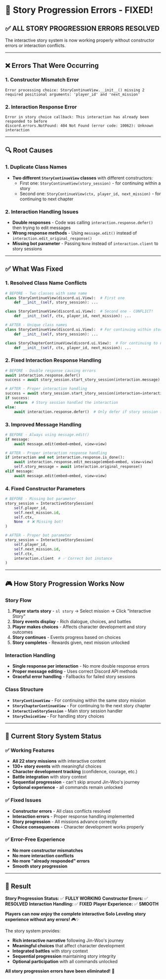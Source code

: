 # 🔧 Story Progression Errors - FIXED!

## ✅ **ALL STORY PROGRESSION ERRORS RESOLVED**

The interactive story system is now working properly without constructor errors or interaction conflicts.

---

## ❌ **Errors That Were Occurring**

### **1. Constructor Mismatch Error**
```
Error processing choice: StoryContinueView.__init__() missing 2 required positional arguments: 'player_id' and 'next_mission'
```

### **2. Interaction Response Error**
```
Error in story choice callback: This interaction has already been responded to before
discord.errors.NotFound: 404 Not Found (error code: 10062): Unknown interaction
```

---

## 🔍 **Root Causes**

### **1. Duplicate Class Names**
- **Two different `StoryContinueView` classes** with different constructors:
  - First one: `StoryContinueView(story_session)` - for continuing within a story
  - Second one: `StoryContinueView(ctx, player_id, next_mission)` - for continuing to next chapter

### **2. Interaction Handling Issues**
- **Double responses** - Code was calling `interaction.response.defer()` then trying to edit messages
- **Wrong response methods** - Using `message.edit()` instead of `interaction.edit_original_response()`
- **Missing bot parameter** - Passing `None` instead of `interaction.client` to story sessions

---

## ✅ **What Was Fixed**

### **1. Resolved Class Name Conflicts**
```python
# BEFORE - Two classes with same name
class StoryContinueView(discord.ui.View):  # First one
    def __init__(self, story_session): ...

class StoryContinueView(discord.ui.View):  # Second one - CONFLICT!
    def __init__(self, ctx, player_id, next_mission): ...

# AFTER - Unique class names
class StoryContinueView(discord.ui.View):  # For continuing within story
    def __init__(self, story_session): ...

class StoryChapterContinueView(discord.ui.View):  # For continuing to next chapter
    def __init__(self, ctx, player_id, next_mission): ...
```

### **2. Fixed Interaction Response Handling**
```python
# BEFORE - Double response causing errors
await interaction.response.defer()
success = await story_session.start_story_session(interaction.message)

# AFTER - Proper interaction handling
success = await story_session.start_story_session(interaction=interaction)
if success:
    return  # Story session handled the interaction
else:
    await interaction.response.defer()  # Only defer if story session failed
```

### **3. Improved Message Handling**
```python
# BEFORE - Always using message.edit()
if message:
    await message.edit(embed=embed, view=view)

# AFTER - Proper interaction response handling
if interaction and not interaction.response.is_done():
    await interaction.response.edit_message(embed=embed, view=view)
    self.story_message = await interaction.original_response()
elif message:
    await message.edit(embed=embed, view=view)
```

### **4. Fixed Constructor Parameters**
```python
# BEFORE - Missing bot parameter
story_session = InteractiveStorySession(
    self.player_id,
    self.next_mission.id,
    self.ctx,
    None  # ❌ Missing bot!
)

# AFTER - Proper bot parameter
story_session = InteractiveStorySession(
    self.player_id,
    self.next_mission.id,
    self.ctx,
    interaction.client  # ✅ Correct bot instance
)
```

---

## 🎮 **How Story Progression Works Now**

### **Story Flow**
1. **Player starts story** - `sl story` → Select mission → Click "Interactive Story"
2. **Story events display** - Rich dialogue, choices, and battles
3. **Player makes choices** - Affects character development and story outcomes
4. **Story continues** - Events progress based on choices
5. **Story completes** - Rewards given, next mission unlocked

### **Interaction Handling**
- **Single response per interaction** - No more double response errors
- **Proper message editing** - Uses correct Discord API methods
- **Graceful error handling** - Fallbacks for failed story sessions

### **Class Structure**
- **`StoryContinueView`** - For continuing within the same story mission
- **`StoryChapterContinueView`** - For continuing to the next story chapter
- **`InteractiveStorySession`** - Main story session handler
- **`StoryChoiceView`** - For handling story choices

---

## 🎯 **Current Story System Status**

### **✅ Working Features**
- **All 22 story missions** with interactive content
- **130+ story events** with meaningful choices
- **Character development tracking** (confidence, courage, etc.)
- **Battle integration** with story context
- **Sequential progression** - can't skip around Jin-Woo's journey
- **Optional experience** - all commands remain unlocked

### **✅ Fixed Issues**
- **Constructor errors** - All class conflicts resolved
- **Interaction errors** - Proper response handling implemented
- **Story progression** - All missions advance correctly
- **Choice consequences** - Character development works properly

### **✅ Error-Free Experience**
- **No more constructor mismatches**
- **No more interaction conflicts**
- **No more "already responded" errors**
- **Smooth story progression**

---

## 🎉 **Result**

**Story Progression Status:** ✅ **FULLY WORKING**
**Constructor Errors:** ✅ **RESOLVED**
**Interaction Handling:** ✅ **FIXED**
**Player Experience:** ✅ **SMOOTH**

**Players can now enjoy the complete interactive Solo Leveling story experience without any errors!** 🎮✨

The story system provides:
- **Rich interactive narrative** following Jin-Woo's journey
- **Meaningful choices** that affect character development
- **Integrated battles** with story context
- **Sequential progression** maintaining story integrity
- **Optional participation** with all commands unlocked

**All story progression errors have been eliminated!** 🎉
